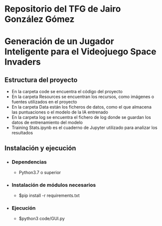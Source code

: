 # Repositorio del TFG de Jairo González Gómez
# Generación de un Jugador Inteligente para el Videojuego Space Invaders

## Estructura del proyecto
- En la carpeta code se encuentra el código del proyecto
- En la carpeta Resources se encuentran los recursos, como imágenes o fuentes utilizados en el proyecto
- En la carpeta Data están los ficheros de datos, como el que almacena las puntuaciones o el modelo de la IA entrenado
- En la carpeta log se encuentra el fichero de log donde se guardan los datos de entrenamiento del modelo
- Training Stats.ipynb es el cuaderno de Jupyter utilizado para analizar los resultados
## Instalación y ejecución

- ### Dependencias
  - Python3.7 o superior
- ### Instalación de módulos necesarios
  - $pip install -r requirements.txt

- ### Ejecución
  - $python3 code/GUI.py

